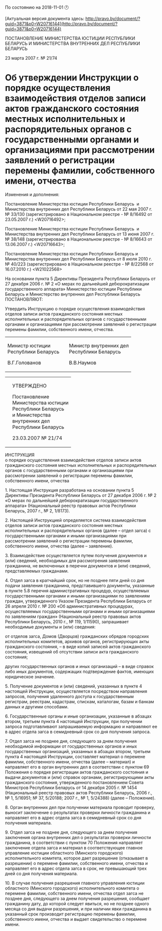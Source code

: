 По состоянию на 2018-11-01 &#x1F550;

[Актуальная версия документа здесь: http://pravo.by/document/?guid=3871&p0=W20716144](http://pravo.by/document/?guid=3871&p0=W20716144)

<p>ПОСТАНОВЛЕНИЕ МИНИСТЕРСТВА ЮСТИЦИИ РЕСПУБЛИКИ БЕЛАРУСЬ И МИНИСТЕРСТВА ВНУТРЕННИХ ДЕЛ РЕСПУБЛИКИ БЕЛАРУСЬ</p>
<p>23 марта 2007 г. № 21/74</p>
<h1>Об утверждении Инструкции о порядке осуществления взаимодействия отделов записи актов гражданского состояния местных исполнительных и распорядительных органов с государственными органами и организациями при рассмотрении заявлений о регистрации перемены фамилии, собственного имени, отчества</h1>
<p>Изменения и дополнения:</p>
<p>Постановление Министерства юстиции Республики Беларусь  и Министерства внутренних дел Республики Беларусь от 22 мая 2007 г. № 33/130 (зарегистрировано в Национальном реестре - № 8/16492 от 23.05.2007 г.) &lt;W20716492&gt;;</p>
<p>Постановление Министерства юстиции Республики Беларусь  и Министерства внутренних дел Республики Беларусь от 13 июня 2007 г. № 38/148 (зарегистрировано в Национальном реестре - № 8/16643 от 13.06.2007 г.) &lt;W20716643&gt;;</p>
<p>Постановление Министерства юстиции Республики Беларусь и Министерства внутренних дел Республики Беларусь от 8 июля 2010 г. № 40/223 (зарегистрировано в Национальном реестре - № 8/22568 от 16.07.2010 г.) &lt;W21022568&gt;</p>
<p></p>
<p>На основании пункта 5 Директивы Президента Республики Беларусь от 27 декабря 2006 г. № 2 «О мерах по дальнейшей дебюрократизации государственного аппарата» Министерство юстиции Республики Беларусь и Министерство внутренних дел Республики Беларусь ПОСТАНОВЛЯЮТ:</p>
<p>Утвердить Инструкцию о порядке осуществления взаимодействия отделов записи актов гражданского состояния местных исполнительных и распорядительных органов с государственными органами и организациями при рассмотрении заявлений о регистрации перемены фамилии, собственного имени, отчества.</p>
<p></p>
<table><tr>
<td>
<p>Министр юстиции<br>Республики Беларусь</p>
<p>В.Г.Голованов</p>
</td>
<td><p></p></td>
<td>
<p>Министр внутренних дел<br>Республики Беларусь</p>
<p>В.В.Наумов</p>
</td>
</tr></table>
<p></p>
<table><tr>
<td><p></p></td>
<td>
<p>УТВЕРЖДЕНО</p>
<p>Постановление <br>Министерства юстиции <br>Республики Беларусь <br>и Министерства <br>внутренних дел <br>Республики Беларусь</p>
<p>23.03.2007 № 21/74</p>
</td>
</tr></table>
<p>ИНСТРУКЦИЯ <br>о порядке осуществления взаимодействия отделов записи актов гражданского состояния местных исполнительных и распорядительных органов с государственными органами и организациями при рассмотрении заявлений о регистрации перемены фамилии, собственного имени, отчества</p>
<p>1. Настоящая Инструкция разработана на основании пункта 5 Директивы Президента Республики Беларусь от 27 декабря 2006 г. № 2 «О мерах по дальнейшей дебюрократизации государственного аппарата» (Национальный реестр правовых актов Республики Беларусь, 2007 г., № 2, 1/8173).</p>
<p>2. Настоящей Инструкцией определяется система взаимодействия отделов записи актов гражданского состояния местных исполнительных и распорядительных органов (далее – отдел загса) с государственными органами и иными организациями при рассмотрении заявлений о регистрации перемены фамилии, собственного имени, отчества (далее – заявление).</p>
<p>3. Взаимодействие осуществляется путем получения документов и (или) сведений, необходимых для рассмотрения заявления гражданина, не включенных в перечни документов и (или) сведений, представляемых гражданами.</p>
<p>4. Отдел загса в кратчайший срок, но не позднее пяти дней со дня подачи заявления гражданина, представившего документы, указанные в пункте 5.8 перечня административных процедур, осуществляемых государственными органами и иными организациями по заявлениям граждан, утвержденного Указом Президента Республики Беларусь от 26 апреля 2010 г. № 200 «Об административных процедурах, осуществляемых государственными органами и иными организациями по заявлениям граждан» (Национальный реестр правовых актов Республики Беларусь, 2010 г., № 119, 1/11590), запрашивает необходимые документы и (или) сведения:</p>
<p>от отделов загса, Домов (Дворцов) гражданских обрядов городских исполнительных комитетов, архивов органов, регистрирующих акты гражданского состояния, – в виде копий записей актов гражданского состояния, извещений об отсутствии записи акта гражданского состояния;</p>
<p>других государственных органов и иных организаций – в виде справок либо иных документов, содержащих подтверждение фактов, имеющих юридическое значение.</p>
<p>5. Получение документов и (или) сведений, указанных в пункте 4 настоящей Инструкции, осуществляется посредством направления запросов, получения удаленного доступа к государственным регистрам, реестрам, кадастрам, спискам, каталогам, базам и банкам данных и другими способами.</p>
<p>6. Государственные органы и иные организации, указанные в абзацах втором, третьем пункта 4 настоящей Инструкции, при получении запроса подготавливают запрашиваемую информацию и направляют ее в адрес отдела загса в семидневный срок со дня получения запроса.</p>
<p>7. Отдел загса не позднее дня, следующего за днем получения необходимой информации от государственных органов и иных государственных организаций, указанных в абзацах втором, третьем пункта 4 настоящей Инструкции, составляет материал о перемене фамилии, собственного имени, отчества (далее – материал) и направляет его в орган внутренних дел в соответствии с пунктом 69 Положения о порядке регистрации актов гражданского состояния и выдачи документов и (или) справок органами, регистрирующими акты гражданского состояния, утвержденного постановлением Совета Министров Республики Беларусь от 14 декабря 2005 г. № 1454 (Национальный реестр правовых актов Республики Беларусь, 2006 г., № 1, 5/16951; № 37, 5/20188; 2007 г., № 1, 5/24388) (далее – Положение).</p>
<p>8. Орган внутренних дел при получении материала проводит проверку, выносит заключение о результатах проверки личности гражданина и направляет его в адрес отдела загса в семидневный срок со дня получения материала.</p>
<p>9. Отдел загса не позднее дня, следующего за днем получения заключения органа внутренних дел о результатах проверки личности гражданина, в соответствии с пунктом 70 Положения направляет заключение отдела загса и материал в соответствующее главное управление юстиции областного (Минского городского) исполнительного комитета, которое дает разрешение (отказывает в разрешении) о перемене фамилии, собственного имени, отчества и направляет его в адрес отдела загса в срок, не превышающий трех дней со дня получения материала.</p>
<p>10. В случае получения разрешения главного управления юстиции областного (Минского городского) исполнительного комитета о перемене фамилии, собственного имени, отчества отдел загса не позднее дня, следующего за днем получения разрешения, сообщает гражданину дату, до которой следует явиться, но не позднее одного месяца со дня выдачи разрешения, и при наличии явки гражданина в указанный срок производит регистрацию перемены фамилии, собственного имени, отчества и выдает свидетельство о перемене имени.</p>